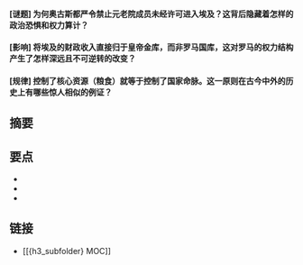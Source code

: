 #### [谜题] 为何奥古斯都严令禁止元老院成员未经许可进入埃及？这背后隐藏着怎样的政治恐惧和权力算计？


#### [影响] 将埃及的财政收入直接归于皇帝金库，而非罗马国库，这对罗马的权力结构产生了怎样深远且不可逆转的改变？


#### [规律] 控制了核心资源（粮食）就等于控制了国家命脉。这一原则在古今中外的历史上有哪些惊人相似的例证？


## 摘要


## 要点

- 
- 
- 

## 链接

- [[{h3_subfolder} MOC]]
